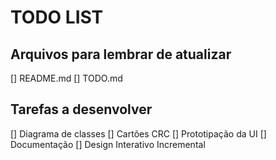 # TODO LIST

## Arquivos para lembrar de atualizar

[] README.md
[] TODO.md

## Tarefas a desenvolver

[] Diagrama de classes
[] Cartões CRC
[] Prototipação da UI
[] Documentação
[] Design Interativo Incremental
